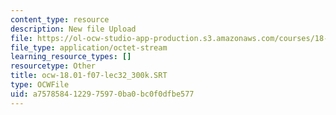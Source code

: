 ```yaml
---
content_type: resource
description: New file Upload
file: https://ol-ocw-studio-app-production.s3.amazonaws.com/courses/18-01sc-single-variable-calculus-fall-2010/a7578584122975970ba0bc0f0dfbe577_ocw-18.01-f07-lec32_300k.SRT
file_type: application/octet-stream
learning_resource_types: []
resourcetype: Other
title: ocw-18.01-f07-lec32_300k.SRT
type: OCWFile
uid: a7578584-1229-7597-0ba0-bc0f0dfbe577
---
```


